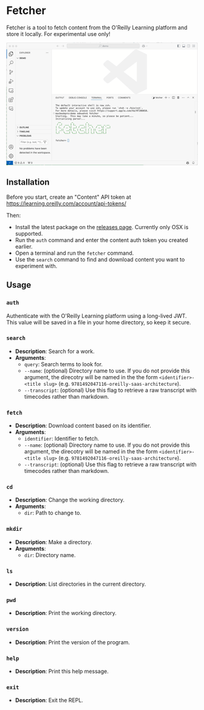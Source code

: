 # Fetcher

Fetcher is a tool to fetch content from the O'Reilly Learning platform and store it locally. For experimental use only!

![animation](fetcher.gif)

## Installation

Before you start, create an "Content" API token at https://learning.oreilly.com/account/api-tokens/

Then:

- Install the latest package on the [releases page](https://github.com/odewahn/fetcher/releases). Currently only OSX is supported.
- Run the `auth` command and enter the content auth token you created earlier.
- Open a terminal and run the `fetcher` command.
- Use the `search` command to find and download content you want to experiment with.

## Usage

### `auth`

Authenticate with the O'Reilly Learning platform using a long-lived JWT. This value will be saved in a file in your home directory, so keep it secure.

### `search`

- **Description**: Search for a work.
- **Arguments**:
  - `query`: Search terms to look for.
  - `--name`: (optional) Directory name to use. If you do not provide this argument, the direcotry will be named in the the form `<identifier>-<title slug>` (e.g. `9781492047116-oreilly-saas-architecture`).
  - `--transcript`: (optional) Use this flag to retrieve a raw transcript with timecodes rather than markdown.

### `fetch`

- **Description**: Download content based on its identifier.
- **Arguments**:
  - `identifier`: Identifier to fetch.
  - `--name`: (optional) Directory name to use. If you do not provide this argument, the direcotry will be named in the the form `<identifier>-<title slug>` (e.g. `9781492047116-oreilly-saas-architecture`).
  - `--transcript`: (optional) Use this flag to retrieve a raw transcript with timecodes rather than markdown.

### `cd`

- **Description**: Change the working directory.
- **Arguments**:
  - `dir`: Path to change to.

### `mkdir`

- **Description**: Make a directory.
- **Arguments**:
  - `dir`: Directory name.

### `ls`

- **Description**: List directories in the current directory.

### `pwd`

- **Description**: Print the working directory.

### `version`

- **Description**: Print the version of the program.

### `help`

- **Description**: Print this help message.

### `exit`

- **Description**: Exit the REPL.

